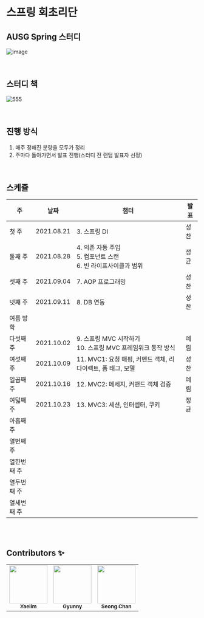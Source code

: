 # 스프링 회초리단

## AUSG Spring 스터디
![image](https://user-images.githubusercontent.com/45676906/130014098-b21c8c03-6ad5-4fc1-a323-acbf82a26109.jpeg)

<br>

## 스터디 책

![555](https://user-images.githubusercontent.com/45676906/138277864-c43e8bfe-89fb-475e-b02f-858fc358e787.jpeg)

<br>

## 진행 방식
1. 매주 정해진 분량을 모두가 정리
2. 주마다 돌아가면서 발표 진행(스터디 전 랜덤 발표자 선정)

<br>

## 스케쥴
|주|날짜|챕터|발표|
|----|-----|----------|-----|
|첫 주|2021.08.21|3. 스프링 DI| 성찬 |
|둘째 주|2021.08.28|4. 의존 자동 주입 <br> 5. 컴포넌트 스캔 <br> 6. 빈 라이프사이클과 범위 | 정균 |
|셋째 주|2021.09.04|7. AOP 프로그래밍| 성찬 |
|넷째 주|2021.09.11|8. DB 연동| 성찬 |
|여름 방학||||
|다섯째 주| 2021.10.02 |9. 스프링 MVC 시작하기 <br> 10. 스프링 MVC 프레임워크 동작 방식| 예림 |
|여섯째 주| 2021.10.09 | 11. MVC1: 요청 매핑, 커멘드 객체, 리다이렉트, 폼 태그, 모델 | 성찬 |
|일곱째 주| 2021.10.16 | 12. MVC2: 메세지, 커맨드 객체 검증 | 예림 |
|여덟째 주| 2021.10.23 | 13. MVC3: 세션, 인터셉터, 쿠키 | 정균 |
|아홉째 주||||
|열번째 주||||
|열한번째 주||||
|열두번째 주||||
|열세번째 주||||

<br> <br>

## Contributors ✨

<table>
  <tr>
  <td align="center"><a href="https://github.com/Ohyaelim"><img src="https://avatars3.githubusercontent.com/Ohyaelim?v=4?s=100" width="100px;" alt=""/><br /  ><sub><b>Yaelim</b></sub></a><br /></td>
    <td align="center"><a href="https://github.com/wjdrbs96"><img src="https://avatars0.githubusercontent.com/wjdrbs96?v=4?s=100" width="100px;" alt=""/><br /><sub><b>Gyunny</b></sub></a><br /></td>
    <td align="center"><a href="https://github.com/plzprayme"><img src="https://avatars3.githubusercontent.com/plzprayme?v=4?s=100" width="100px;" alt=""/><br /><sub><b>Seong Chan</b></sub></a><br /></td>
  </tr>
</table>

